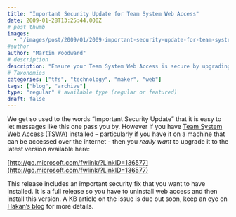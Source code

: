 ```yaml
---
title: "Important Security Update for Team System Web Access"
date: 2009-01-28T13:25:44.000Z
# post thumb
images:
  - "/images/post/2009/01/2009-important-security-update-for-team-system-web-access.jpg"
#author
author: "Martin Woodward"
# description
description: "Ensure your Team System Web Access is secure by upgrading to the latest version for crucial security fixes, especially if accessible online."
# Taxonomies
categories: ["tfs", "technology", "maker", "web"]
tags: ["blog", "archive"]
type: "regular" # available type (regular or featured)
draft: false
---
```


We get so used to the words “Important Security Update” that it is easy to let messages like this one pass you by. However if you have [Team System Web Access](http://go.microsoft.com/fwlink/?LinkID=136577) ([TSWA](http://go.microsoft.com/fwlink/?LinkID=136577)) installed – particularly if you have it on a machine that can be accessed over the internet - then you _really want_ to upgrade it to the latest version available here:

[http://go.microsoft.com/fwlink/?LinkID=136577](http://go.microsoft.com/fwlink/?LinkID=136577)

This release includes an important security fix that you want to have installed. It is a full release so you have to uninstall web access and then install this version. A KB article on the issue is due out soon, keep an eye on [Hakan’s blog](http://blogs.msdn.com/hakane/) for more details.

